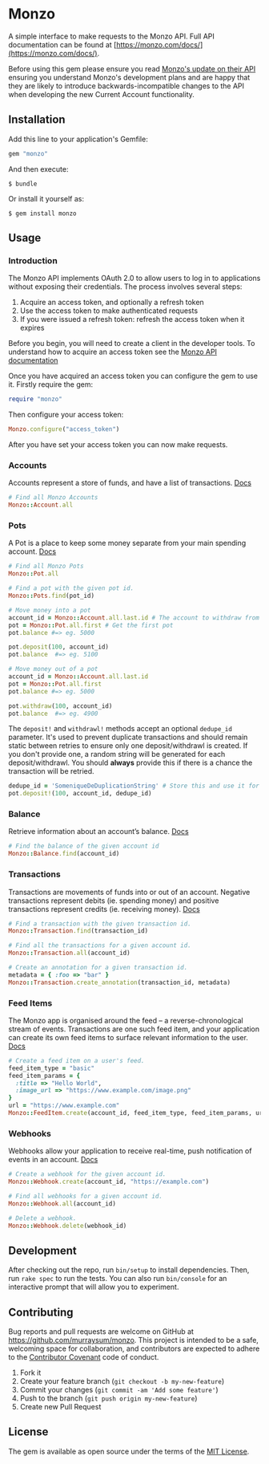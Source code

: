 # Monzo

A simple interface to make requests to the Monzo API. Full API documentation can be found at [https://monzo.com/docs/](https://monzo.com/docs/).

Before using this gem please ensure you read [Monzo's update on their API](https://monzo.com/blog/2017/05/11/api-update/) ensuring you understand Monzo's development plans and are happy that they are likely to introduce backwards-incompatible changes to the API when developing the new Current Account functionality.

## Installation

Add this line to your application's Gemfile:

```ruby
gem "monzo"
```

And then execute:

    $ bundle

Or install it yourself as:

    $ gem install monzo

## Usage

### Introduction

The Monzo API implements OAuth 2.0 to allow users to log in to applications without exposing their credentials. The process involves several steps:

1. Acquire an access token, and optionally a refresh token
2. Use the access token to make authenticated requests
3. If you were issued a refresh token: refresh the access token when it expires

Before you begin, you will need to create a client in the developer tools. To understand how to acquire an access token see the [Monzo API documentation](https://monzo.com/docs/#authentication)

Once you have acquired an access token you can configure the gem to use it. Firstly require the gem:

```ruby
require "monzo"
```

Then configure your access token:

```ruby
Monzo.configure("access_token")
```

After you have set your access token you can now make requests.

### Accounts

Accounts represent a store of funds, and have a list of transactions. [Docs](https://monzo.com/docs/#accounts)

```ruby
# Find all Monzo Accounts
Monzo::Account.all
```

### Pots

A Pot is a place to keep some money separate from your main spending account.
[Docs](https://monzo.com/docs/#pots)

```ruby
# Find all Monzo Pots
Monzo::Pot.all

# Find a pot with the given pot id.
Monzo::Pots.find(pot_id)

# Move money into a pot
account_id = Monzo::Account.all.last.id # The account to withdraw from
pot = Monzo::Pot.all.first # Get the first pot
pot.balance #=> eg. 5000

pot.deposit(100, account_id)
pot.balance  #=> eg. 5100

# Move money out of a pot
account_id = Monzo::Account.all.last.id
pot = Monzo::Pot.all.first
pot.balance #=> eg. 5000

pot.withdraw(100, account_id)
pot.balance  #=> eg. 4900
```

The `deposit!` and `withdrawl!` methods accept an optional `dedupe_id` parameter. It's used to prevent duplicate transactions and should remain static between retries to ensure only one deposit/withdrawl is created. If you don't provide one, a random string will be generated for each deposit/withdrawl. You should **always** provide this if there is a chance the transaction will be retried.

```ruby
dedupe_id = 'SomeniqueDeDuplicationString' # Store this and use it for retries.
pot.deposit!(100, account_id, dedupe_id)
```

### Balance

Retrieve information about an account’s balance. [Docs](https://monzo.com/docs/#balance)

```ruby
# Find the balance of the given account id
Monzo::Balance.find(account_id)
```

### Transactions

Transactions are movements of funds into or out of an account. Negative transactions represent debits (ie. spending money) and positive transactions represent credits (ie. receiving money). [Docs](https://monzo.com/docs/#transactions)

```ruby
# Find a transaction with the given transaction id.
Monzo::Transaction.find(transaction_id)

# Find all the transactions for a given account id.
Monzo::Transaction.all(account_id)

# Create an annotation for a given transaction id.
metadata = { :foo => "bar" }
Monzo::Transaction.create_annotation(transaction_id, metadata)
```

### Feed Items

The Monzo app is organised around the feed – a reverse-chronological stream of events. Transactions are one such feed item, and your application can create its own feed items to surface relevant information to the user. [Docs](https://monzo.com/docs/#feed-items)

```ruby
# Create a feed item on a user's feed.
feed_item_type = "basic"
feed_item_params = {
  :title => "Hello World",
  :image_url => "https://www.example.com/image.png"
}
url = "https://www.example.com"
Monzo::FeedItem.create(account_id, feed_item_type, feed_item_params, url)
```

### Webhooks

Webhooks allow your application to receive real-time, push notification of events in an account. [Docs](https://monzo.com/docs/#webhooks)

```ruby
# Create a webhook for the given account id.
Monzo::Webhook.create(account_id, "https://example.com")

# Find all webhooks for a given account id.
Monzo::Webhook.all(account_id)

# Delete a webhook.
Monzo::Webhook.delete(webhook_id)
```

## Development

After checking out the repo, run `bin/setup` to install dependencies. Then, run `rake spec` to run the tests. You can also run `bin/console` for an interactive prompt that will allow you to experiment.

## Contributing

Bug reports and pull requests are welcome on GitHub at https://github.com/murraysum/monzo. This project is intended to be a safe, welcoming space for collaboration, and contributors are expected to adhere to the [Contributor Covenant](http://contributor-covenant.org) code of conduct.

1. Fork it
2. Create your feature branch (`git checkout -b my-new-feature`)
3. Commit your changes (`git commit -am 'Add some feature'`)
4. Push to the branch (`git push origin my-new-feature`)
5. Create new Pull Request

## License

The gem is available as open source under the terms of the [MIT License](http://opensource.org/licenses/MIT).
